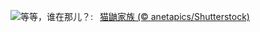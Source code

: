 ![](https://www.bing.com/th?id=OHR.MeerkatManor_ZH-CN2486051161_UHD.jpg&w=1000)等等，谁在那儿？:&nbsp;&ensp;[猫鼬家族 (© anetapics/Shutterstock)](https://www.bing.com/th?id=OHR.MeerkatManor_ZH-CN2486051161_UHD.jpg)
<br><br/>
